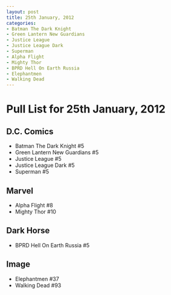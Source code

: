 ```yaml
---
layout: post
title: 25th January, 2012
categories:
- Batman The Dark Knight
- Green Lantern New Guardians
- Justice League
- Justice League Dark
- Superman
- Alpha Flight
- Mighty Thor
- BPRD Hell On Earth Russia
- Elephantmen
- Walking Dead
---
```


# Pull List for 25th January, 2012

## D.C. Comics

* Batman The Dark Knight #5
* Green Lantern New Guardians #5
* Justice League #5
* Justice League Dark #5
* Superman #5 

## Marvel

* Alpha Flight #8
* Mighty Thor #10

## Dark Horse

* BPRD Hell On Earth Russia #5

## Image

* Elephantmen #37
* Walking Dead #93